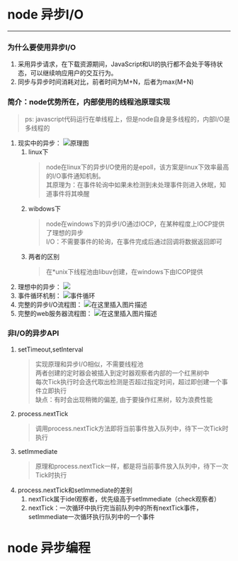 
# node 异步I/O
----------------------------------
### 为什么要使用异步I/O
1. 采用异步请求，在下载资源期间，JavaScript和UI的执行都不会处于等待状态，可以继续响应用户的交互行为。
2. 同步与异步时间消耗对比，前者时间为M+N，后者为max(M+N)
### 简介：node优势所在，内部使用的线程池原理实现
> ps: javascript代码运行在单线程上，但是node自身是多线程的，内部I/O是多线程的
1. 现实中的异步：
    ![原理图](https://img-blog.csdnimg.cn/20190310172618466.png?x-oss-process=image/watermark,type_ZmFuZ3poZW5naGVpdGk,shadow_10,text_aHR0cHM6Ly9ibG9nLmNzZG4ubmV0L0FuZHlWaWt5,size_16,color_FFFFFF,t_70)
   1. linux下
      > node在linux下的异步I/O使用的是epoll，该方案是linux下效率最高的I/O事件通知机制。  
      > 其原理为：在事件轮询中如果未检测到未处理事件则进入休眠，知道事件将其唤醒
   2. wibdows下
      > node在windows下的异步I/O通过IOCP，在某种程度上IOCP提供了理想的异步  
      > I/O：不需要事件的轮询，在事件完成后通过回调将数据返回即可
   3. 两者的区别
      > 在*unix下线程池由libuv创建，在windows下由ICOP提供
2. 理想中的异步：
![](https://img-blog.csdnimg.cn/20190310172825616.png?x-oss-process=image/watermark,type_ZmFuZ3poZW5naGVpdGk,shadow_10,text_aHR0cHM6Ly9ibG9nLmNzZG4ubmV0L0FuZHlWaWt5,size_16,color_FFFFFF,t_70)
3. 事件循环机制：
![事件循环](https://img-blog.csdnimg.cn/20190310172857563.png?x-oss-process=image/watermark,type_ZmFuZ3poZW5naGVpdGk,shadow_10,text_aHR0cHM6Ly9ibG9nLmNzZG4ubmV0L0FuZHlWaWt5,size_16,color_FFFFFF,t_70)
4. 完整的异步I/O流程图：
![在这里插入图片描述](https://img-blog.csdnimg.cn/20190310173128807.png?x-oss-process=image/watermark,type_ZmFuZ3poZW5naGVpdGk,shadow_10,text_aHR0cHM6Ly9ibG9nLmNzZG4ubmV0L0FuZHlWaWt5,size_16,color_FFFFFF,t_70)
6. 完整的web服务器流程图：
![在这里插入图片描述](https://img-blog.csdnimg.cn/20190310173137427.png?x-oss-process=image/watermark,type_ZmFuZ3poZW5naGVpdGk,shadow_10,text_aHR0cHM6Ly9ibG9nLmNzZG4ubmV0L0FuZHlWaWt5,size_16,color_FFFFFF,t_70)

### 非I/O的异步API
1. setTimeout,setInterval
   > 实现原理和异步I/O相似，不需要线程池  
   > 两者创建的定时器会被插入到定时器观察者内部的一个红黑树中  
   > 每次Tick执行时会迭代取出检测是否超过指定时间，超过即创建一个事件立即执行  
   > 缺点：有时会出现稍微的偏差, 由于要操作红黑树，较为浪费性能
2. process.nextTick
   > 调用process.nextTick方法即将当前事件放入队列中，待下一次Tick时执行
3. setImmediate
   > 原理和process.nextTick一样，都是将当前事件放入队列中，待下一次Tick时执行  
4. process.nextTick和setImmediate的差别
   1. nextTick属于idel观察者，优先级高于setImmediate（check观察者）
   2. nextTick：一次循环中执行完当前队列中的所有nextTick事件，setImmediate一次循环执行队列中的一个事件

# node 异步编程